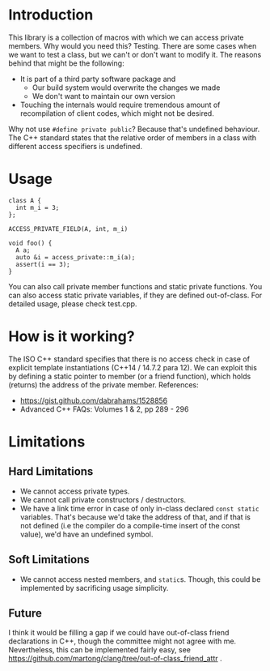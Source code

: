 # Introduction

This library is a collection of macros with which we can access private members.
Why would you need this?
Testing.
There are some cases when we want to test a class, but we can't or don't want to modify it.
The reasons behind that might be the following:
  * It is part of a third party software package and
    * Our build system would overwrite the changes we made
    * We don't want to maintain our own version
  * Touching the internals would require tremendous amount of recompilation of client codes, which might not be desired.

Why not use `#define private public`?
Because that's undefined behaviour.
The C++ standard states that the relative order of members in a class with different access specifiers is undefined.

# Usage
```
class A {
  int m_i = 3;
};

ACCESS_PRIVATE_FIELD(A, int, m_i)

void foo() {
  A a;
  auto &i = access_private::m_i(a);
  assert(i == 3);
}
```
You can also call private member functions and static private functions.
You can also access static private variables, if they are defined out-of-class.
For detailed usage, please check test.cpp.

# How is it working?
The ISO C++ standard specifies that there is no access check in case of explicit
template instantiations (C++14 / 14.7.2 para 12).
We can exploit this by defining a static pointer to member (or a friend function), which holds (returns) the address of the private member.
References:
* https://gist.github.com/dabrahams/1528856
* Advanced C++ FAQs: Volumes 1 & 2, pp 289 - 296

# Limitations

## Hard Limitations
* We cannot access private types.
* We cannot call private constructors / destructors.
* We have a link time error in case of only in-class declared `const static` variables. That's because we'd take the address of that, and if that is not defined (i.e the compiler do a compile-time insert of the const value), we'd have an undefined symbol.

## Soft Limitations
* We cannot access nested members, and `static`s. Though, this could be implemented by sacrificing usage simplicity.

## Future
I think it would be filling a gap if we could have out-of-class friend declarations in C++, though the committee might not agree with me.
Nevertheless, this can be implemented fairly easy, see https://github.com/martong/clang/tree/out-of-class_friend_attr .
